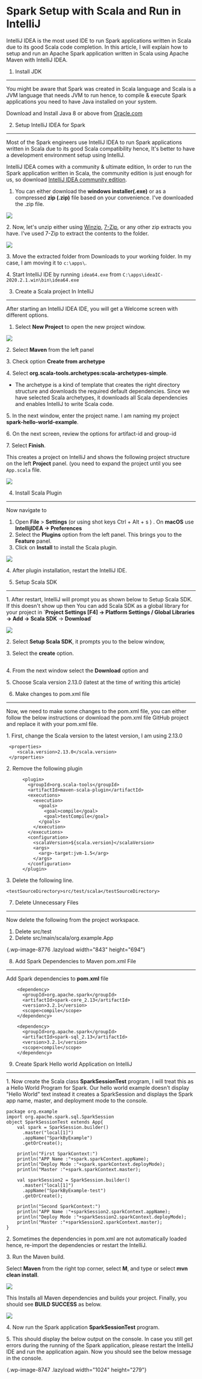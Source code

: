 
Spark Setup with Scala and Run in IntelliJ
==========================================


IntelliJ IDEA is the most used IDE to run Spark applications written in
Scala due to its good Scala code completion. In this article, I will
explain how to setup and run an Apache Spark application written in
Scala using Apache Maven with IntelliJ IDEA.



1. Install JDK
-----------------------------------------------------------------------

You might be aware that Spark was created in Scala language and Scala is
a JVM language that needs JVM to run hence, to compile & execute Spark
applications you need to have Java installed on your system.

Download and Install Java 8 or above from
[Oracle.com](https://www.java.com/en/download/)



2. Setup IntelliJ IDEA for Spark
-----------------------------------------------------------------------------------------------------------

Most of the Spark engineers use IntelliJ IDEA to run Spark applications
written in Scala due to its good Scala compatibility hence, It's better
to have a development environment setup using IntelliJ.

IntelliJ IDEA comes with a community & ultimate edition, In order to run
the Spark application written in Scala, the community edition is just
enough for us, so download [IntelliJ IDEA community
edition](https://www.jetbrains.com/idea/download/#section=windows).

1.  You can either download the **windows installer(.exe)** or as a
    compressed **zip (.zip)** file based on your convenience. I've
    downloaded the .zip file.

![](./images/download-intelij-1024x493.png)

2\. Now, let's unzip either using
[Winzip](https://www.winzip.com/win/en/),
[7-Zip](https://www.7-zip.org/), or any other zip extracts you have.
I've used 7-Zip to extract the contents to the folder.



![](./images/intellij-unzip-1024x592.png)

3\. Move the extracted folder from Downloads to your working folder. In
my case, I am moving it to `c:\apps\`.

4\. Start IntelliJ IDE by running `idea64.exe` from
`C:\apps\ideaIC-2020.2.1.win\bin\idea64.exe`

3. Create a Scala project In IntelliJ
---------------------------------------------------------------------------------------------------------------------

After starting an IntelliJ IDEA IDE, you will get a Welcome screen with
different options.






1.  Select **New Project** to open the new project window.

![](./images/intelij-scala-1024x696.png)

2\. Select **Maven** from the left panel

3\. Check option **Create from archetype**

4\. Select **org.scala-tools.archetypes:scala-archetypes-simple**.

-   The archetype is a kind of template that creates the right directory
    structure and downloads the required default dependencies. Since we
    have selected Scala archetypes, it downloads all Scala dependencies
    and enables IntelliJ to write Scala code.

5\. In the next window, enter the project name. I am naming my project
**spark-hello-world-example**.

6\. On the next screen, review the options for artifact-id and group-id

7\. Select **Finish**.

This creates a project on IntelliJ and shows the following project
structure on the left **Project** panel. (you need to expand the project
until you see `App.scala` file.

![](./images/spark-new-project.png)

4. Install Scala Plugin
-----------------------------------------------------------------------------------------

Now navigate to

1.  Open **File** \> **Settings** (or using shot keys Ctrl + Alt + s ) .
    On **macOS** use **IntellijIDEA -\> Preferences**
2.  Select the **Plugins** option from the left panel. This brings you
    to the **Feature** panel.
3.  Click on **Install** to install the Scala plugin.

![](./images/intellij-scala-plugin-1024x743.png)

4\. After plugin installation, restart the IntelliJ IDE.

5. Setup Scala SDK
-------------------------------------------------------------------------------

1\. After restart, IntelliJ will prompt you as shown below to Setup
Scala SDK. If this doesn't show up then You can add Scala SDK as a
global library for your project in \`**Project Settings \[F4\] -\>
Platform Settings / Global Libraries -\> Add -\> Scala SDK** -\>
**Download**\`

![](./images/scala-sdk-setup-1024x112.png)

2\. Select **Setup Scala SDK**, it prompts you to the below window,

3\. Select the **create** option.

![](data:image/gif;base64,R0lGODlhAQABAAAAACH5BAEKAAEALAAAAAABAAEAAAICTAEAOw==)

4\. From the next window select the **Download** option and

5\. Choose Scala version 2.13.0 (latest at the time of writing this
article)

6. Make changes to pom.xml file
--------------------------------------------------------------------------------------------------------

Now, we need to make some changes to the pom.xml file, you can either
follow the below instructions or download the pom.xml file GitHub
project and replace it with your pom.xml file.

1\. First, change the Scala version to the latest version, I am using
2.13.0

```
 <properties>
    <scala.version>2.13.0</scala.version>
 </properties>
```



2\. Remove the following plugin

```
      <plugin>
        <groupId>org.scala-tools</groupId>
        <artifactId>maven-scala-plugin</artifactId>
        <executions>
          <execution>
            <goals>
              <goal>compile</goal>
              <goal>testCompile</goal>
            </goals>
          </execution>
        </executions>
        <configuration>
          <scalaVersion>${scala.version}</scalaVersion>
          <args>
            <arg>-target:jvm-1.5</arg>
          </args>
        </configuration>
      </plugin>
```



3\. Delete the following line.

```
<testSourceDirectory>src/test/scala</testSourceDirectory>
```



7. Delete Unnecessary Files
-------------------------------------------------------------------------------------------------

Now delete the following from the project workspace.

1.  Delete src/test
2.  Delete src/main/scala/org.example.App

![](data:image/gif;base64,R0lGODlhAQABAAAAACH5BAEKAAEALAAAAAABAAEAAAICTAEAOw==){.wp-image-8776
.lazyload width="843" height="694"}

8. Add Spark Dependencies to Maven pom.xml File
----------------------------------------------------------------------------------------------------------------------------------------

Add Spark dependencies to **pom.xml** file

```
    <dependency>
      <groupId>org.apache.spark</groupId>
      <artifactId>spark-core_2.13</artifactId>
      <version>3.2.1</version>
      <scope>compile</scope>
    </dependency>

    <dependency>
      <groupId>org.apache.spark</groupId>
      <artifactId>spark-sql_2.13</artifactId>
      <version>3.2.1</version>
      <scope>compile</scope>
    </dependency>
```



9. Create Spark Hello world Application on IntelliJ
-------------------------------------------------------------------------------------------------------------------------------------------------

1\. Now create the Scala class **SparkSessionTest** program, I will
treat this as a Hello World Program for Spark. Our hello world example
doesn't display "Hello World" text instead it creates a SparkSession and
displays the Spark app name, master, and deployment mode to the console.

```
package org.example
import org.apache.spark.sql.SparkSession
object SparkSessionTest extends App{
    val spark = SparkSession.builder()
      .master("local[1]")
      .appName("SparkByExample")
      .getOrCreate();
    
    println("First SparkContext:")
    println("APP Name :"+spark.sparkContext.appName);
    println("Deploy Mode :"+spark.sparkContext.deployMode);
    println("Master :"+spark.sparkContext.master);

    val sparkSession2 = SparkSession.builder()
      .master("local[1]")
      .appName("SparkByExample-test")
      .getOrCreate();

    println("Second SparkContext:")
    println("APP Name :"+sparkSession2.sparkContext.appName);
    println("Deploy Mode :"+sparkSession2.sparkContext.deployMode);
    println("Master :"+sparkSession2.sparkContext.master);
}
```



2\. Sometimes the dependencies in pom.xml are not automatically loaded
hence, re-import the dependencies or restart the IntelliJ.

3\. Run the Maven build.

Select **Maven** from the right top corner, select **M**, and type or
select **mvn clean install**.

![](./images/spark-maven-run-1-1024x572.png)

This Installs all Maven dependencies and builds your project. Finally,
you should see **BUILD SUCCESS** as below.

![](./images/maven-build-1024x241.png)

4\. Now run the Spark application **SparkSessionTest** program.

5\. This should display the below output on the console. In case you
still get errors during the running of the Spark application, please
restart the IntelliJ IDE and run the application again. Now you should
see the below message in the console.

![](data:image/gif;base64,R0lGODlhAQABAAAAACH5BAEKAAEALAAAAAABAAEAAAICTAEAOw==){.wp-image-8747
.lazyload width="1024" height="279"}

